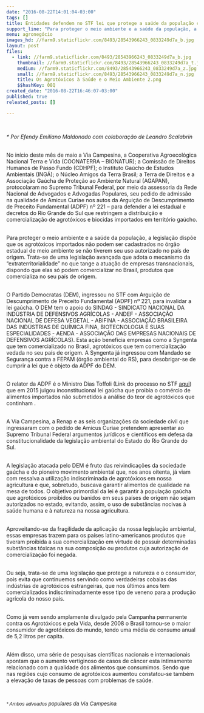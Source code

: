```yaml
---
date: "2016-08-22T14:01:04-03:00"
tags: []
title: Entidades defendem no STF lei que protege a saúde da população contra os agrotóxicos
support_line: "Para proteger o meio ambiente e a saúde da população, a legislação dispõe que os agrotóxicos importados não podem ser cadastrados no órgão estadual de meio ambiente se não tiverem seu uso autorizado no país de origem"
menu: agronegócio
images_hd: //farm9.staticflickr.com/8493/28543966243_0833249d7a_b.jpg
layout: post
files:
  - link: //farm9.staticflickr.com/8493/28543966243_0833249d7a_b.jpg
    thumbnail: //farm9.staticflickr.com/8493/28543966243_0833249d7a_t.jpg
    medium: //farm9.staticflickr.com/8493/28543966243_0833249d7a_z.jpg
    small: //farm9.staticflickr.com/8493/28543966243_0833249d7a_n.jpg
    title: Os Agrotóxicos à Saúde e o Meio Ambiente 2.png
    $$hashKey: 08Q
created_date: "2016-08-22T16:46:07-03:00"
published: true
releated_posts: []

---
```

<p>&nbsp;</p>

<p><em>* Por&nbsp;Efendy Emiliano Maldonado&nbsp;com colabora&ccedil;&atilde;o de Leandro Scalabrin</em></p>

<p><br />
No in&iacute;cio deste m&ecirc;s de maio a Via Campesina, a Cooperativa Agroecol&oacute;gica Nacional Terra e Vida (COONATERRA &ndash; BIONATUR); a Comiss&atilde;o de Direitos Humanos de Passo Fundo (CDHPF); o Instituto Ga&uacute;cho de Estudos Ambientais (ING&Aacute;); o N&uacute;cleo Amigos da Terra Brasil; a Terra de Direitos e a Associa&ccedil;&atilde;o Ga&uacute;cha de Prote&ccedil;&atilde;o ao Ambiente Natural (AGAPAN), protocolaram no Supremo Tribunal Federal, por meio da assessoria da Rede Nacional de Advogados e Advogadas Populares, seu pedido de admiss&atilde;o na qualidade de Amicus Curiae nos autos da Argui&ccedil;&atilde;o de Descumprimento de Preceito Fundamental (ADPF) n&ordm; 221 &ndash; para defender a lei estadual e decretos do Rio Grande do Sul que restringem a distribui&ccedil;&atilde;o e comercializa&ccedil;&atilde;o de agrot&oacute;xicos e biocidas importados em territ&oacute;rio ga&uacute;cho.</p>

<p><br />
Para proteger o meio ambiente e a sa&uacute;de da popula&ccedil;&atilde;o, a legisla&ccedil;&atilde;o disp&otilde;e que os agrot&oacute;xicos importados n&atilde;o podem ser cadastrados no &oacute;rg&atilde;o estadual de meio ambiente se n&atilde;o tiverem seu uso autorizado no pa&iacute;s de origem. Trata-se de uma legisla&ccedil;&atilde;o avan&ccedil;ada que adota o mecanismo da &ldquo;extraterritorialidade&rdquo; no que tange a atua&ccedil;&atilde;o de empresas transnacionais, dispondo que elas s&oacute; podem comercializar no Brasil, produtos que comercializa no seu pa&iacute;s de origem.</p>

<p><br />
O Partido Democratas (DEM), ingressou no STF com Argui&ccedil;&atilde;o de Descumprimento de Preceito Fundamental (ADPF) n&ordm; 221, para invalidar a lei ga&uacute;cha. O DEM tem o apoio do SINDAG - SINDICATO NACIONAL DA IND&Uacute;STRIA DE DEFENSIVOS AGR&Iacute;COLAS - ANDEF - ASSOCIA&Ccedil;&Atilde;O NACIONAL DE DEFESA VEGETAL - ABIFINA - ASSOCIA&Ccedil;&Atilde;O BRASILEIRA DAS IND&Uacute;STRIAS DE QU&Iacute;MICA FINA, BIOTECNOLOGIA E SUAS ESPECIALIDADES - AENDA - ASSOCIA&Ccedil;&Atilde;O DAS EMPRESAS NACIONAIS DE DEFENSIVOS AGR&Iacute;COLAS). Esta a&ccedil;&atilde;o beneficia empresas como a Syngenta que tem comercializado no Brasil, agrot&oacute;xicos que tem comercializa&ccedil;&atilde;o vedada no seu pa&iacute;s de origem. A Syngenta j&aacute; ingressou com Mandado se Seguran&ccedil;a contra a FEPAM (&oacute;rg&atilde;o ambiental do RS), para desobrigar-se de cumprir a lei que &eacute; objeto da ADPF do DEM.</p>

<p><br />
O relator da ADPF &eacute; o Ministro Dias Toffoli (Link do processo no STF <a href="http://http://www.stf.jus.br/portal/processo/verProcessoAndamento.asp?incidente=3989456">aqui</a>) que em 2015 julgou inconstitucional lei ga&uacute;cha que proibia o com&eacute;rcio de alimentos importados n&atilde;o submetidos a an&aacute;lise do teor de agrot&oacute;xicos que continham .</p>

<p><br />
A Via Campesina, a Renap e as seis organiza&ccedil;&otilde;es da sociedade civil que ingressaram com o pedido de Amicus Curiae pretendem apresentar ao Supremo Tribunal Federal argumentos jur&iacute;dicos e cient&iacute;ficos em defesa da constitucionalidade da legisla&ccedil;&atilde;o ambiental do Estado do Rio Grande do Sul.</p>

<p><br />
A legisla&ccedil;&atilde;o atacada pelo DEM &eacute; fruto das reivindica&ccedil;&otilde;es da sociedade ga&uacute;cha e do pioneiro movimento ambiental que, nos anos oitenta, j&aacute; viam com ressalva a utiliza&ccedil;&atilde;o indiscriminada de agrot&oacute;xicos em nossa agricultura e que, sobretudo, buscava garantir alimentos de qualidade na mesa de todos. O objetivo primordial da lei &eacute; garantir &agrave; popula&ccedil;&atilde;o ga&uacute;cha que agrot&oacute;xicos proibidos ou banidos em seus pa&iacute;ses de origem n&atilde;o sejam autorizados no estado, evitando, assim, o uso de subst&acirc;ncias nocivas &agrave; sa&uacute;de humana e &agrave; natureza na nossa agricultura.</p>

<p><br />
Aproveitando-se da fragilidade da aplica&ccedil;&atilde;o da nossa legisla&ccedil;&atilde;o ambiental, essas empresas trazem para os pa&iacute;ses latino-americanos produtos que tiveram proibida a sua comercializa&ccedil;&atilde;o em virtude de possuir determinadas subst&acirc;ncias t&oacute;xicas na sua composi&ccedil;&atilde;o ou produtos cuja autoriza&ccedil;&atilde;o de comercializa&ccedil;&atilde;o foi negada.</p>

<p><br />
Ou seja, trata-se de uma legisla&ccedil;&atilde;o que protege a natureza e o consumidor, pois evita que continuemos servindo como verdadeiras cobaias das ind&uacute;strias de agrot&oacute;xicos estrangeiras, que nos &uacute;ltimos anos tem comercializados indiscriminadamente esse tipo de veneno para a produ&ccedil;&atilde;o agr&iacute;cola do nosso pa&iacute;s.</p>

<p><br />
Como j&aacute; vem sendo amplamente divulgado pela Campanha permanente contra os Agrot&oacute;xicos e pela Vida, desde 2008 o Brasil tornou-se o maior consumidor de agrot&oacute;xicos do mundo, tendo uma m&eacute;dia de consumo anual de 5,2 litros per capita.</p>

<p><br />
Al&eacute;m disso, uma s&eacute;rie de pesquisas cient&iacute;ficas nacionais e internacionais apontam que o aumento vertiginoso de casos de c&acirc;ncer esta intimamente relacionado com a qualidade dos alimentos que consumimos. Sendo que nas regi&otilde;es cujo consumo de agrot&oacute;xicos aumentou constatou-se tamb&eacute;m a eleva&ccedil;&atilde;o de taxas de pessoas com problemas de sa&uacute;de.</p>

<p>&nbsp;</p>

<p style="line-height: 20.8px;"><em><span style="color: rgb(34, 34, 34); font-family: arial, sans-serif; line-height: normal;"><span style="font-size: 12.8px;">* Ambos advoados</span> populares da Via Campesina</span></em></p>

<div>&nbsp;</div>

<p>&nbsp;</p>
